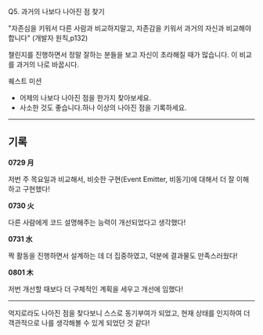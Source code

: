 Q5. 과거의 나보다 나아진 점 찾기

"자존심을 키워서 다른 사람과 비교하지말고, 자존감을 키워서 과거의 자신과 비교해야 합니다" (개발자 원칙,p132)

챌린지를 진행하면서 정말 잘하는 분들을 보고 자신이 초라해질 때가 많습니다.
이 비교를 과거의 나로 바꿉시다.

퀘스트 미션

- 어제의 나보다 나아진 점을 한가지 찾아보세요.
- 사소한 것도 좋습니다.하나 이상의 나아진 점을 기록하세요.

---

## 기록

**0729 月**

저번 주 목요일과 비교해서, 비슷한 구현(Event Emitter, 비동기)에 대해서 더 잘 이해하고 구현했다!

**0730 火**

다른 사람에게 코드 설명해주는 능력이 개선되었다고 생각했다! 

**0731 水**

짝 활동을 진행하면서 설계하는 데 더 집중하였고, 덕분에 결과물도 만족스러웠다!

**0801 木**

저번 개선할 때보다 더 구체적인 계획을 세우고 개선에 임했다!

---

억지로라도 나아진 점을 찾다보니 스스로 동기부여가 되었고, 현재 상태를 인지하여 더 객관적으로 나를 생각해볼 수 있게 되었던 것 같다!
